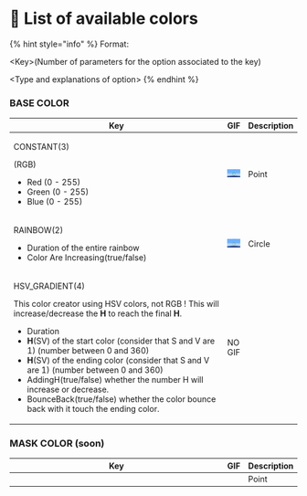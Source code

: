 # 📑 List of available colors

{% hint style="info" %}
Format:&#x20;

\<Key>(Number of parameters for the option associated to the key)

\<Type and explanations of option>
{% endhint %}

### BASE COLOR

<table><thead><tr><th width="494.67554846036103">Key</th><th>GIF</th><th data-hidden>Description</th></tr></thead><tbody><tr><td><p></p><p>CONSTANT(3)</p><p>(RGB)</p><ul><li>Red (0 - 255)</li><li>Green (0 - 255)</li><li>Blue (0 - 255)</li></ul></td><td><img src="../.gitbook/assets/ezgif.com-gif-maker (6) (1).gif" alt=""></td><td>Point</td></tr><tr><td><p>RAINBOW(2)</p><ul><li>Duration of the entire rainbow</li><li>Color Are Increasing(true/false)</li></ul></td><td><img src="../.gitbook/assets/ezgif.com-gif-maker (7).gif" alt=""></td><td>Circle</td></tr><tr><td><p>HSV_GRADIENT(4)</p><p>This color creator using HSV colors, not RGB ! This will increase/decrease the <strong>H</strong> to reach the final <strong>H</strong>.</p><ul><li>Duration</li><li><strong>H</strong>(SV) of the start color (consider that S and V are 1) (number between 0 and 360)</li><li><strong>H</strong>(SV) of the ending color (consider that S and V are 1) (number between 0 and 360)</li><li>AddingH(true/false) whether the number H will increase or decrease.</li><li>BounceBack(true/false) whether the color bounce back with it touch the ending color.</li></ul></td><td>NO GIF</td><td></td></tr></tbody></table>

### MASK COLOR (soon)



<table><thead><tr><th width="498.2033958437229">Key</th><th>GIF</th><th data-hidden>Description</th></tr></thead><tbody><tr><td></td><td></td><td>Point</td></tr></tbody></table>
